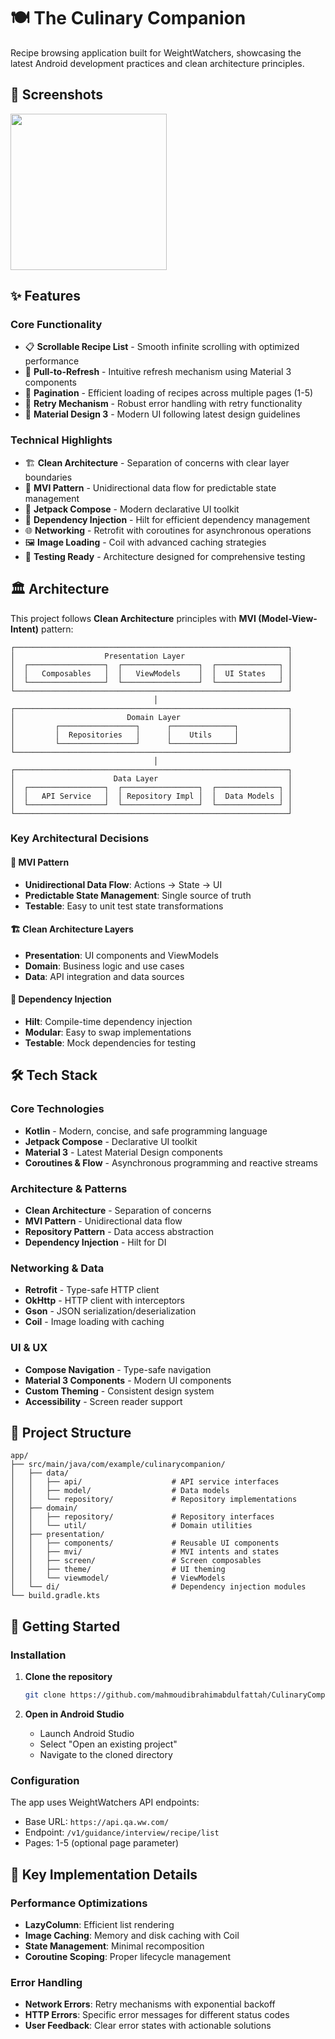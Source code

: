 # 🍽️ The Culinary Companion

Recipe browsing application built for WeightWatchers, showcasing the latest Android development practices and clean architecture principles.

## 📱 Screenshots
<img src="https://drive.google.com/file/d/1TbacdS7vuRg_PyqrF20hBuiAUN7l-HS7/view?usp=drive_link" width="250"/>


## ✨ Features

### Core Functionality
- 📋 **Scrollable Recipe List** - Smooth infinite scrolling with optimized performance
- 🔄 **Pull-to-Refresh** - Intuitive refresh mechanism using Material 3 components
- 📄 **Pagination** - Efficient loading of recipes across multiple pages (1-5)
- 🔁 **Retry Mechanism** - Robust error handling with retry functionality
- 🎨 **Material Design 3** - Modern UI following latest design guidelines

### Technical Highlights
- 🏗️ **Clean Architecture** - Separation of concerns with clear layer boundaries
- 🔄 **MVI Pattern** - Unidirectional data flow for predictable state management
- 🚀 **Jetpack Compose** - Modern declarative UI toolkit
- 💉 **Dependency Injection** - Hilt for efficient dependency management
- 🌐 **Networking** - Retrofit with coroutines for asynchronous operations
- 🖼️ **Image Loading** - Coil with advanced caching strategies
- 🧪 **Testing Ready** - Architecture designed for comprehensive testing

## 🏛️ Architecture

This project follows **Clean Architecture** principles with **MVI (Model-View-Intent)** pattern:

```
┌─────────────────────────────────────────────────────────────┐
│                    Presentation Layer                       │
│  ┌─────────────────┐  ┌─────────────────┐  ┌──────────────┐ │
│  │   Composables   │  │   ViewModels    │  │  UI States   │ │
│  └─────────────────┘  └─────────────────┘  └──────────────┘ │
└─────────────────────────────────────────────────────────────┘
                                │
┌─────────────────────────────────────────────────────────────┐
│                         Domain Layer                        │
│         ┌─────────────────┐      ┌──────────────┐           │
│         │  Repositories   │      │    Utils     │           │
│         └─────────────────┘      └──────────────┘           │
└─────────────────────────────────────────────────────────────┘
                                │
┌─────────────────────────────────────────────────────────────┐
│                      Data Layer                             │
│  ┌─────────────────┐  ┌─────────────────┐  ┌──────────────┐ │
│  │   API Service   │  │ Repository Impl │  │  Data Models │ │
│  └─────────────────┘  └─────────────────┘  └──────────────┘ │
└─────────────────────────────────────────────────────────────┘
```

### Key Architectural Decisions

#### 🎯 **MVI Pattern**
- **Unidirectional Data Flow**: Actions → State → UI
- **Predictable State Management**: Single source of truth
- **Testable**: Easy to unit test state transformations

#### 🏗️ **Clean Architecture Layers**
- **Presentation**: UI components and ViewModels
- **Domain**: Business logic and use cases
- **Data**: API integration and data sources

#### 💉 **Dependency Injection**
- **Hilt**: Compile-time dependency injection
- **Modular**: Easy to swap implementations
- **Testable**: Mock dependencies for testing

## 🛠️ Tech Stack

### Core Technologies
- **Kotlin** - Modern, concise, and safe programming language
- **Jetpack Compose** - Declarative UI toolkit
- **Material 3** - Latest Material Design components
- **Coroutines & Flow** - Asynchronous programming and reactive streams

### Architecture & Patterns
- **Clean Architecture** - Separation of concerns
- **MVI Pattern** - Unidirectional data flow
- **Repository Pattern** - Data access abstraction
- **Dependency Injection** - Hilt for DI

### Networking & Data
- **Retrofit** - Type-safe HTTP client
- **OkHttp** - HTTP client with interceptors
- **Gson** - JSON serialization/deserialization
- **Coil** - Image loading with caching

### UI & UX
- **Compose Navigation** - Type-safe navigation
- **Material 3 Components** - Modern UI components
- **Custom Theming** - Consistent design system
- **Accessibility** - Screen reader support

## 📁 Project Structure

```
app/
├── src/main/java/com/example/culinarycompanion/
│   ├── data/
│   │   ├── api/                    # API service interfaces
│   │   ├── model/                  # Data models
│   │   └── repository/             # Repository implementations
│   ├── domain/
│   │   ├── repository/             # Repository interfaces
│   │   └── util/                   # Domain utilities
│   ├── presentation/
│   │   ├── components/             # Reusable UI components
│   │   ├── mvi/                    # MVI intents and states
│   │   ├── screen/                 # Screen composables
│   │   ├── theme/                  # UI theming
│   │   └── viewmodel/              # ViewModels
│   └── di/                         # Dependency injection modules
└── build.gradle.kts
```

## 🚀 Getting Started

### Installation

1. **Clone the repository**
   ```bash
   git clone https://github.com/mahmoudibrahimabdulfattah/CulinaryCompanion.git
   ```

2. **Open in Android Studio**
   - Launch Android Studio
   - Select "Open an existing project"
   - Navigate to the cloned directory

### Configuration

The app uses WeightWatchers API endpoints:
- Base URL: `https://api.qa.ww.com/`
- Endpoint: `/v1/guidance/interview/recipe/list`
- Pages: 1-5 (optional page parameter)

## 🔧 Key Implementation Details

### Performance Optimizations
- **LazyColumn**: Efficient list rendering
- **Image Caching**: Memory and disk caching with Coil
- **State Management**: Minimal recomposition
- **Coroutine Scoping**: Proper lifecycle management

### Error Handling
- **Network Errors**: Retry mechanisms with exponential backoff
- **HTTP Errors**: Specific error messages for different status codes
- **User Feedback**: Clear error states with actionable solutions

